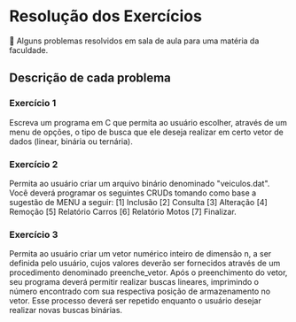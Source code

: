 # Resolução dos Exercícios
📒 Alguns problemas resolvidos em sala de aula para uma matéria da faculdade.

## Descrição de cada problema

### Exercício 1

Escreva um programa em C que permita ao usuário
escolher, através de um menu de opções, o tipo de
busca que ele deseja realizar em certo vetor de dados
(linear, binária ou ternária).

### Exercício 2

Permita ao usuário criar um arquivo binário denominado "veiculos.dat".
Você deverá programar os seguintes CRUDs tomando como base a sugestão de MENU a seguir: [1] Inclusão
[2] Consulta [3] Alteração [4] Remoção [5] Relatório Carros [6] Relatório Motos [7] Finalizar.

### Exercício 3

Permita ao usuário criar um vetor numérico inteiro de dimensão n, 
a ser definida pelo usuário, cujos valores deverão ser fornecidos através de um 
procedimento denominado preenche_vetor. Após o preenchimento do vetor, seu programa deverá permitir 
realizar buscas lineares, imprimindo o número encontrado com sua respectiva posição de armazenamento
no vetor.
Esse processo deverá ser repetido enquanto o usuário desejar realizar novas buscas binárias.
